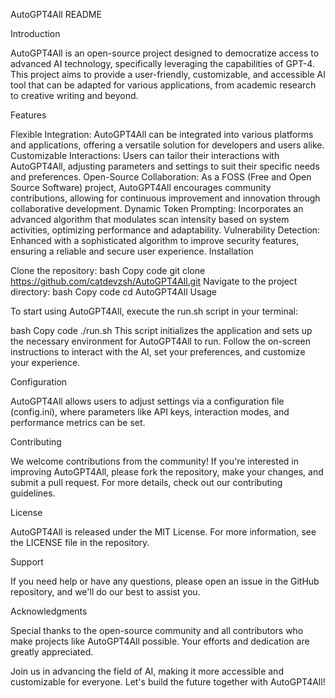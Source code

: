 AutoGPT4All README

Introduction

AutoGPT4All is an open-source project designed to democratize access to advanced AI technology, specifically leveraging the capabilities of GPT-4. This project aims to provide a user-friendly, customizable, and accessible AI tool that can be adapted for various applications, from academic research to creative writing and beyond.

Features

Flexible Integration: AutoGPT4All can be integrated into various platforms and applications, offering a versatile solution for developers and users alike.
Customizable Interactions: Users can tailor their interactions with AutoGPT4All, adjusting parameters and settings to suit their specific needs and preferences.
Open-Source Collaboration: As a FOSS (Free and Open Source Software) project, AutoGPT4All encourages community contributions, allowing for continuous improvement and innovation through collaborative development.
Dynamic Token Prompting: Incorporates an advanced algorithm that modulates scan intensity based on system activities, optimizing performance and adaptability.
Vulnerability Detection: Enhanced with a sophisticated algorithm to improve security features, ensuring a reliable and secure user experience.
Installation

Clone the repository:
bash
Copy code
git clone https://github.com/catdevzsh/AutoGPT4All.git
Navigate to the project directory:
bash
Copy code
cd AutoGPT4All
Usage

To start using AutoGPT4All, execute the run.sh script in your terminal:

bash
Copy code
./run.sh
This script initializes the application and sets up the necessary environment for AutoGPT4All to run. Follow the on-screen instructions to interact with the AI, set your preferences, and customize your experience.

Configuration

AutoGPT4All allows users to adjust settings via a configuration file (config.ini), where parameters like API keys, interaction modes, and performance metrics can be set.

Contributing

We welcome contributions from the community! If you're interested in improving AutoGPT4All, please fork the repository, make your changes, and submit a pull request. For more details, check out our contributing guidelines.

License

AutoGPT4All is released under the MIT License. For more information, see the LICENSE file in the repository.

Support

If you need help or have any questions, please open an issue in the GitHub repository, and we'll do our best to assist you.

Acknowledgments

Special thanks to the open-source community and all contributors who make projects like AutoGPT4All possible. Your efforts and dedication are greatly appreciated.

Join us in advancing the field of AI, making it more accessible and customizable for everyone. Let's build the future together with AutoGPT4All! 
